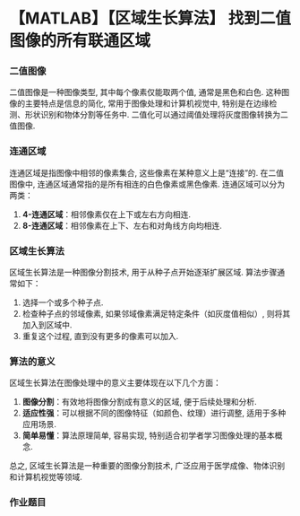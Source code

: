# 【MATLAB】【区域生长算法】 找到二值图像的所有联通区域

### 二值图像

二值图像是一种图像类型, 其中每个像素仅能取两个值, 通常是黑色和白色. 这种图像的主要特点是信息的简化, 常用于图像处理和计算机视觉中, 特别是在边缘检测、形状识别和物体分割等任务中. 二值化可以通过阈值处理将灰度图像转换为二值图像. 

### 连通区域

连通区域是指图像中相邻的像素集合, 这些像素在某种意义上是“连接”的. 在二值图像中, 连通区域通常指的是所有相连的白色像素或黑色像素. 连通区域可以分为两类：

1. **4-连通区域**：相邻像素仅在上下或左右方向相连. 
2. **8-连通区域**：相邻像素在上下、左右和对角线方向均相连. 

### 区域生长算法

区域生长算法是一种图像分割技术, 用于从种子点开始逐渐扩展区域. 算法步骤通常如下：

1. 选择一个或多个种子点. 
2. 检查种子点的邻域像素, 如果邻域像素满足特定条件（如灰度值相似）, 则将其加入到区域中. 
3. 重复这个过程, 直到没有更多的像素可以加入. 

### 算法的意义

区域生长算法在图像处理中的意义主要体现在以下几个方面：

1. **图像分割**：有效地将图像分割成有意义的区域, 便于后续处理和分析. 
2. **适应性强**：可以根据不同的图像特征（如颜色、纹理）进行调整, 适用于多种应用场景. 
3. **简单易懂**：算法原理简单, 容易实现, 特别适合初学者学习图像处理的基本概念. 

总之, 区域生长算法是一种重要的图像分割技术, 广泛应用于医学成像、物体识别和计算机视觉等领域. 



### 作业题目
> 